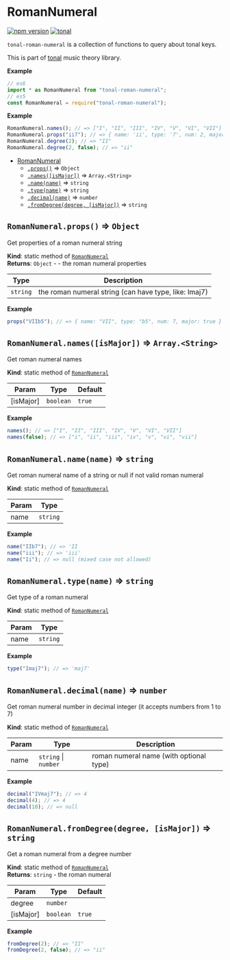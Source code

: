<a name="module_RomanNumeral"></a>

# RomanNumeral

[![npm version](https://img.shields.io/npm/v/tonal-roman-numeral.svg?style=flat-square)](https://www.npmjs.com/package/tonal-roman-numeral)
[![tonal](https://img.shields.io/badge/tonal-roman-numeral-yellow.svg?style=flat-square)](https://www.npmjs.com/browse/keyword/tonal)

`tonal-roman-numeral` is a collection of functions to query about tonal keys.

This is part of [tonal](https://www.npmjs.com/package/tonal) music theory library.

**Example**

```js
// es6
import * as RomanNumeral from "tonal-roman-numeral";
// es5
const RomanNumeral = require("tonal-roman-numeral");
```

**Example**

```js
RomanNumeral.names(); // => ["I", "II", "III", "IV", "V", "VI", "VII"]
RomanNumeral.props("ii7"); // => { name: 'ii', type: '7', num: 2, major: false }
RomanNumeral.degree(2); // => "II"
RomanNumeral.degree(2, false); // => "ii"
```

- [RomanNumeral](#module_RomanNumeral)
  - [`.props()`](#module_RomanNumeral.props) ⇒ <code>Object</code>
  - [`.names([isMajor])`](#module_RomanNumeral.names) ⇒ <code>Array.&lt;String&gt;</code>
  - [`.name(name)`](#module_RomanNumeral.name) ⇒ <code>string</code>
  - [`.type(name)`](#module_RomanNumeral.type) ⇒ <code>string</code>
  - [`.decimal(name)`](#module_RomanNumeral.decimal) ⇒ <code>number</code>
  - [`.fromDegree(degree, [isMajor])`](#module_RomanNumeral.fromDegree) ⇒ <code>string</code>

<a name="module_RomanNumeral.props"></a>

## `RomanNumeral.props()` ⇒ <code>Object</code>

Get properties of a roman numeral string

**Kind**: static method of [<code>RomanNumeral</code>](#module_RomanNumeral)  
**Returns**: <code>Object</code> - - the roman numeral properties

| Type                | Description                                           |
| ------------------- | ----------------------------------------------------- |
| <code>string</code> | the roman numeral string (can have type, like: Imaj7) |

**Example**

```js
props("VIIb5"); // => { name: "VII", type: "b5", num: 7, major: true }
```

<a name="module_RomanNumeral.names"></a>

## `RomanNumeral.names([isMajor])` ⇒ <code>Array.&lt;String&gt;</code>

Get roman numeral names

**Kind**: static method of [<code>RomanNumeral</code>](#module_RomanNumeral)

| Param     | Type                 | Default           |
| --------- | -------------------- | ----------------- |
| [isMajor] | <code>boolean</code> | <code>true</code> |

**Example**

```js
names(); // => ["I", "II", "III", "IV", "V", "VI", "VII"]
names(false); // => ["i", "ii", "iii", "iv", "v", "vi", "vii"]
```

<a name="module_RomanNumeral.name"></a>

## `RomanNumeral.name(name)` ⇒ <code>string</code>

Get roman numeral name of a string or null if not valid roman numeral

**Kind**: static method of [<code>RomanNumeral</code>](#module_RomanNumeral)

| Param | Type                |
| ----- | ------------------- |
| name  | <code>string</code> |

**Example**

```js
name("IIb7"); // => 'II
name("iii"); // => 'iii'
name("Ii"); // => null (mixed case not allowed)
```

<a name="module_RomanNumeral.type"></a>

## `RomanNumeral.type(name)` ⇒ <code>string</code>

Get type of a roman numeral

**Kind**: static method of [<code>RomanNumeral</code>](#module_RomanNumeral)

| Param | Type                |
| ----- | ------------------- |
| name  | <code>string</code> |

**Example**

```js
type("Imaj7"); // => 'maj7'
```

<a name="module_RomanNumeral.decimal"></a>

## `RomanNumeral.decimal(name)` ⇒ <code>number</code>

Get roman numeral number in decimal integer (it accepts numbers from 1 to 7)

**Kind**: static method of [<code>RomanNumeral</code>](#module_RomanNumeral)

| Param | Type                                       | Description                             |
| ----- | ------------------------------------------ | --------------------------------------- |
| name  | <code>string</code> \| <code>number</code> | roman numeral name (with optional type) |

**Example**

```js
decimal("IVmaj7"); // => 4
decimal(4); // => 4
decimal(10); // => null
```

<a name="module_RomanNumeral.fromDegree"></a>

## `RomanNumeral.fromDegree(degree, [isMajor])` ⇒ <code>string</code>

Get a roman numeral from a degree number

**Kind**: static method of [<code>RomanNumeral</code>](#module_RomanNumeral)  
**Returns**: <code>string</code> - the roman numeral

| Param     | Type                 | Default           |
| --------- | -------------------- | ----------------- |
| degree    | <code>number</code>  |                   |
| [isMajor] | <code>boolean</code> | <code>true</code> |

**Example**

```js
fromDegree(2); // => "II"
fromDegree(2, false); // => "ii"
```
